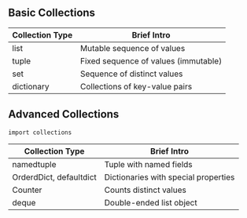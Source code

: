 ## Basic Collections

| Collection Type | Brief Intro                          |
| --------------- | ------------------------------------ |
| list            | Mutable sequence of values           |
| tuple           | Fixed sequence of values (immutable) |
| set             | Sequence of distinct values          |
| dictionary      | Collections of key-value pairs       |

## Advanced Collections

`import collections`

| Collection Type         | Brief Intro                          |
| ----------------------- | ------------------------------------ |
| namedtuple              | Tuple with named fields              |
| OrderdDict, defaultdict | Dictionaries with special properties |
| Counter                 | Counts distinct values               |
| deque                   | Double-ended list object             |


